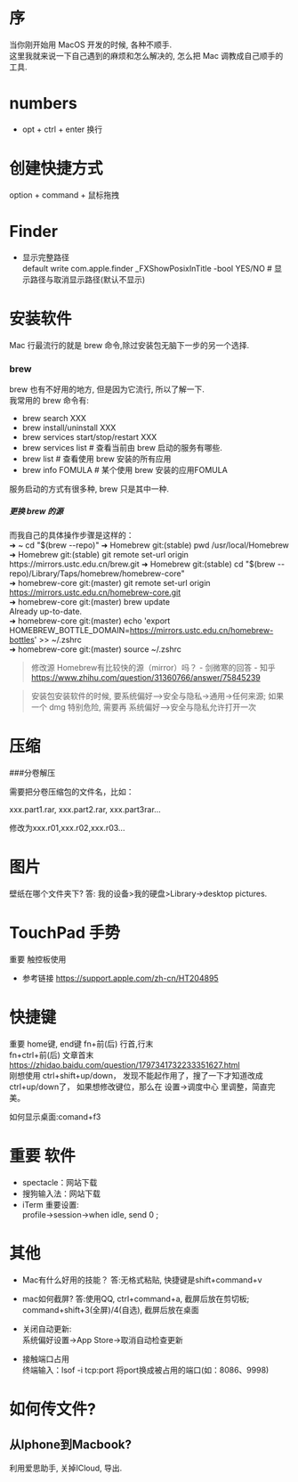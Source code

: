 # 序
当你刚开始用 MacOS 开发的时候, 各种不顺手.   
这里我就来说一下自己遇到的麻烦和怎么解决的, 怎么把 Mac 调教成自己顺手的工具.  

# numbers
- opt + ctrl + enter 换行

# 创建快捷方式
option + command + 鼠标拖拽

# Finder
- 显示完整路径  
default write com.apple.finder _FXShowPosixInTitle -bool YES/NO # 显示路径与取消显示路径(默认不显示)

# 安装软件
Mac 行最流行的就是 brew 命令,除过安装包无脑下一步的另一个选择.  

### brew
brew 也有不好用的地方, 但是因为它流行, 所以了解一下.  
我常用的 brew 命令有:
   - brew search  XXX
   - brew install/uninstall XXX
   - brew services start/stop/restart XXX
   - brew services list # 查看当前由 brew 启动的服务有哪些.  
   - brew list # 查看使用 brew 安装的所有应用
   - brew info FOMULA  # 某个使用 brew 安装的应用FOMULA

   服务启动的方式有很多种, brew 只是其中一种.  

##### 更换 brew 的源 

而我自己的具体操作步骤是这样的：  
➜ ~ cd "$(brew --repo)"  
➜ Homebrew git:(stable) pwd  
/usr/local/Homebrew  
➜ Homebrew git:(stable) git remote set-url origin https://mirrors.ustc.edu.cn/brew.git  
➜ Homebrew git:(stable) cd "$(brew --repo)/Library/Taps/homebrew/homebrew-core"  
➜ homebrew-core git:(master) git remote set-url origin https://mirrors.ustc.edu.cn/homebrew-core.git  
➜ homebrew-core git:(master) brew update  
Already up-to-date.  
➜ homebrew-core git:(master) echo 'export HOMEBREW_BOTTLE_DOMAIN=https://mirrors.ustc.edu.cn/homebrew-bottles' >> ~/.zshrc  
➜ homebrew-core git:(master) source ~/.zshrc  

> 修改源
Homebrew有比较快的源（mirror）吗？ - 剑微寒的回答 - 知乎
https://www.zhihu.com/question/31360766/answer/75845239

> 安装包安装软件的时候, 要系统偏好-->安全与隐私->通用->任何来源; 如果一个 dmg 特别危险, 需要再 系统偏好-->安全与隐私允许打开一次


# 压缩

###分卷解压

需要把分卷压缩包的文件名，比如：

xxx.part1.rar, xxx.part2.rar,  xxx.part3rar... 

修改为xxx.r01,xxx.r02,xxx.r03... 


# 图片
壁纸在哪个文件夹下?
答: 我的设备>我的硬盘>Library->desktop pictures.

# TouchPad 手势
重要 触控板使用  
- 参考链接 https://support.apple.com/zh-cn/HT204895

# 快捷键  
重要 home键, end键
fn+前(后) 行首,行末  
fn+ctrl+前(后) 文章首末  
https://zhidao.baidu.com/question/1797341732233351627.html  
刚想使用 ctrl+shift+up/down， 发现不能起作用了，搜了一下才知道改成 ctrl+up/down了， 如果想修改键位，那么在 设置->调度中心 里调整，简直完美。

如何显示桌面:comand+f3


# 重要 软件
- spectacle：网站下载
- 搜狗输入法：网站下载
- iTerm
重要设置:  
profile->session->when idle, send 0 ;  


# 其他

- Mac有什么好用的技能？
答:无格式粘贴, 快捷键是shift+command+v

- mac如何截屏?
答:使用QQ, ctrl+command+a, 截屏后放在剪切板; command+shift+3(全屏)/4(自选), 截屏后放在桌面

- 关闭自动更新:  
系统偏好设置->App Store->取消自动检查更新

- 接触端口占用  
终端输入：lsof -i tcp:port 将port换成被占用的端口(如：8086、9998)

# 如何传文件?
## 从Iphone到Macbook? 
利用爱思助手, 关掉ICloud, 导出.   



